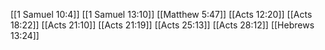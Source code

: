 [[1 Samuel 10:4]]
[[1 Samuel 13:10]]
[[Matthew 5:47]]
[[Acts 12:20]]
[[Acts 18:22]]
[[Acts 21:10]]
[[Acts 21:19]]
[[Acts 25:13]]
[[Acts 28:12]]
[[Hebrews 13:24]]
